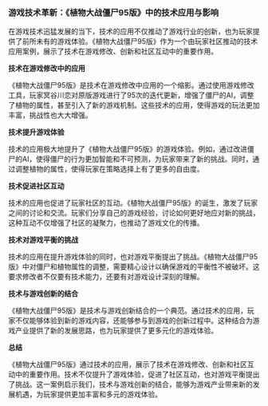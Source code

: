 ### 游戏技术革新：《植物大战僵尸95版》中的技术应用与影响

在游戏技术迅猛发展的当下，技术的应用不仅推动了游戏行业的创新，也为玩家提供了前所未有的游戏体验。《植物大战僵尸95版》作为一个由玩家社区推动的技术应用案例，展示了技术在游戏修改、创新和社区互动中的重要作用。

**技术在游戏修改中的应用**

《植物大战僵尸95版》是技术在游戏修改中应用的一个缩影。通过使用游戏修改工具，玩家冥谷川恋对原版游戏进行了95次的迭代更新，增强了僵尸的AI，调整了植物的属性，甚至引入了新的游戏机制。这些技术的应用，使得游戏的玩法更加丰富，挑战性也大大增强。

**技术提升游戏体验**

技术的应用极大地提升了《植物大战僵尸95版》的游戏体验。例如，通过改进僵尸的AI，使得僵尸的行为更加智能和不可预测，为玩家带来了新的挑战。同时，通过调整植物的属性，使得玩家在策略选择上有了更多的自由度。

**技术促进社区互动**

技术的应用也促进了玩家社区的互动。《植物大战僵尸95版》的诞生，激发了玩家之间的讨论和交流。玩家们分享自己的游戏经验，讨论如何更好地应对新的挑战，这种互动不仅增强了社区的凝聚力，也推动了游戏文化的传播。

**技术对游戏平衡的挑战**

技术的应用在提升游戏体验的同时，也对游戏平衡提出了挑战。《植物大战僵尸95版》中对僵尸和植物属性的调整，需要精心设计以确保游戏的平衡性不被破坏。这要求修改者不仅要有技术能力，还要有对游戏设计深刻的理解。

**技术与游戏创新的结合**

《植物大战僵尸95版》是技术与游戏创新结合的一个典范。通过技术的应用，玩家不仅能够体验到新的游戏内容，还能够参与到游戏的创新过程中。这种结合为游戏产业提供了新的发展思路，也为玩家提供了更多元化的游戏体验。

**总结**

《植物大战僵尸95版》通过技术的应用，展示了技术在游戏修改、创新和社区互动中的重要作用。技术不仅提升了游戏体验，促进了社区互动，也对游戏平衡提出了挑战。这一案例启示我们，技术与游戏创新的结合，能够为游戏产业带来新的发展机遇，为玩家提供更加丰富和多元的游戏体验。